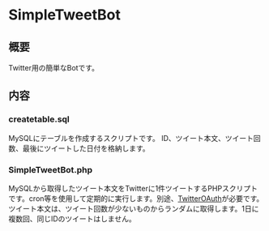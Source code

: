# SimpleTweetBot

## 概要
Twitter用の簡単なBotです。

## 内容
### createtable.sql
MySQLにテーブルを作成するスクリプトです。
ID、ツイート本文、ツイート回数、最後にツイートした日付を格納します。

### SimpleTweetBot.php
MySQLから取得したツイート本文をTwitterに1件ツイートするPHPスクリプトです。cron等を使用して定期的に実行します。別途、[TwitterOAuth](https://github.com/abraham/twitteroauth)が必要です。
ツイート本文は、ツイート回数が少ないものからランダムに取得します。1日に複数回、同じIDのツイートはしません。
